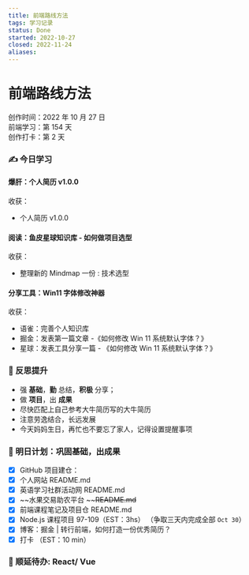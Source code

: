 ```yaml
---
title: 前端路线方法
tags: 学习记录
status: Done
started: 2022-10-27
closed: 2022-11-24
aliases: 
---
```

# 前端路线方法
创作时间：2022 年 10 月 27 日  
前端学习：第 154 天  
创作打卡：第 2 天
### ✍️ 今日学习
#### 爆肝：个人简历 v1.0.0
收获：
- 个人简历 v1.0.0
#### 阅读：鱼皮星球知识库 - 如何做项目选型
收获：
- 整理新的 Mindmap 一份 : 技术选型
#### 分享工具：Win11 字体修改神器
收获：
- 语雀：完善个人知识库
- 掘金：发表第一篇文章 -《如何修改 Win 11 系统默认字体？》
- 星球：发表工具分享一篇 - 《如何修改 Win 11 系统默认字体？》
### 🔖 反思提升
- 强 **基础**，**勤** 总结，**积极** 分享；
- 做 **项目**，出 **成果**
- 尽快匹配上自己参考大牛简历写的大牛简历
- 注意劳逸结合，长远发展
- 今天妈妈生日，再忙也不要忘了家人，记得设置提醒事项
### 🔖 明日计划：巩固基础，出成果
- [x] GitHub 项目建仓：
- [x] 个人网站 README.md
- [x] 英语学习社群活动网 README.md
- [x] ~~水果交易助农平台 ~~~~README.md~~
- [x] 前端课程笔记及项目仓 README.md
- [x] Node.js 课程项目 97-109（EST：3hs） （争取三天内完成全部 `Oct 30`）
- [x] 博客：掘金 | 转行前端，如何打造一份优秀简历？
- [x] 打卡 （EST：10 min）
### 🔖 顺延待办: React/ Vue
